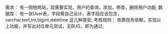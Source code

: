 需求：
有一购物网站，现需要实现，用户的查询，添加，修改，删除用户功能;
数据库：
有一张User表，字段需自己设计，表字段应该包含，varchar,text,int,bigint,datetime 这几种类型;
考核规则：
依靠现有依赖，实现以上功能，并写出对应单元测试，无BUG，即为通过;
